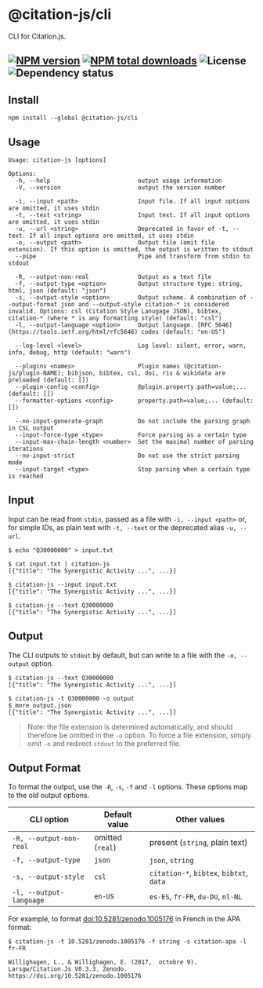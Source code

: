 # @citation-js/cli
CLI for Citation.js.

[![NPM version](https://img.shields.io/npm/v/@citation-js/cli.svg)](https://npmjs.org/package/@citation-js/cli)
[![NPM total downloads](https://img.shields.io/npm/dt/@citation-js/cli.svg)](https://npmcharts.com/compare/@citation-js%2Fcli?minimal=true)
![License](https://img.shields.io/npm/l/@citation-js/cli.svg)
![Dependency status](https://img.shields.io/librariesio/release/npm/@citation-js/cli)
---

## Install

    npm install --global @citation-js/cli

## Usage

    Usage: citation-js [options]

    Options:
      -h, --help                         output usage information
      -V, --version                      output the version number

      -i, --input <path>                 Input file. If all input options are omitted, it uses stdin
      -t, --text <string>                Input text. If all input options are omitted, it uses stdin
      -u, --url <string>                 Deprecated in favor of -t, --text. If all input options are omitted, it uses stdin
      -o, --output <path>                Output file (omit file extension). If this option is omitted, the output is written to stdout
      --pipe                             Pipe and transform from stdin to stdout

      -R, --output-non-real              Output as a text file
      -f, --output-type <option>         Output structure type: string, html, json (default: "json")
      -s, --output-style <option>        Output scheme. A combination of --output-format json and --output-style citation-* is considered invalid. Options: csl (Citation Style Lanugage JSON), bibtex, citation-* (where * is any formatting style) (default: "csl")
      -l, --output-language <option>     Output language. [RFC 5646](https://tools.ietf.org/html/rfc5646) codes (default: "en-US")

      --log-level <level>                Log level: silent, error, warn, info, debug, http (default: "warn")

      --plugins <names>                  Plugin names (@citation-js/plugin-NAME); bibjson, bibtex, csl, doi, ris & wikidata are preloaded (default: [])
      --plugin-config <config>           @plugin.property.path=value;... (default: [])
      --formatter-options <config>       property.path=value;... (default: [])

      --no-input-generate-graph          Do not include the parsing graph in CSL output
      --input-force-type <type>          Force parsing as a certain type
      --input-max-chain-length <number>  Set the maximal number of parsing iterations
      --no-input-strict                  Do not use the strict parsing mode
      --input-target <type>              Stop parsing when a certain type is reached

## Input

Input can be read from `stdin`, passed as a file with `-i, --input <path>` or, for simple IDs, as plain text with `-t, --text` or the deprecated alias `-u, --url`.

    $ echo "Q30000000" > input.txt

    $ cat input.txt | citation-js
    [{"title": "The Synergistic Activity ...", ...}]

    $ citation-js --input input.txt
    [{"title": "The Synergistic Activity ...", ...}]

    $ citation-js --text Q30000000
    [{"title": "The Synergistic Activity ...", ...}]

## Output

The CLI outputs to `stdout` by default, but can write to a file with the `-o, --output` option.

    $ citation-js --text Q30000000
    [{"title": "The Synergistic Activity ...", ...}]

    $ citation-js -t Q30000000 -o output
    $ more output.json
    [{"title": "The Synergistic Activity ...", ...}]

> Note: the file extension is determined automatically, and should therefore be omitted in the `-o` option. To force a file extension, simply omit `-o` and redirect `stdout` to the preferred file.

## Output Format

To format the output, use the `-R`, `-s`, `-f` and `-l` options. These options map to the old output options.

| CLI option              | Default value    | Other values         |
|-------------------------|------------------|----------------------|
| `-R, --output-non-real` | omitted (`real`) | present (`string`, plain text) |
| `-f, --output-type`     | `json`           | `json`, `string`     |
| `-s, --output-style`    | `csl`            | `citation-*`, `bibtex`, `bibtxt`, `data` |
| `-l, --output-language` | `en-US`          | `es-ES`, `fr-FR`, `du-DU`, `nl-NL` |

For example, to format [doi:10.5281/zenodo.1005176](https://doi.org/10.5281/zenodo.1005176) in French in the APA format:

    $ citation-js -t 10.5281/zenodo.1005176 -f string -s citation-apa -l fr-FR

    Willighagen, L., & Willighagen, E. (2017,  octobre 9). Larsgw/Citation.Js V0.3.3. Zenodo. https://doi.org/10.5281/zenodo.1005176
